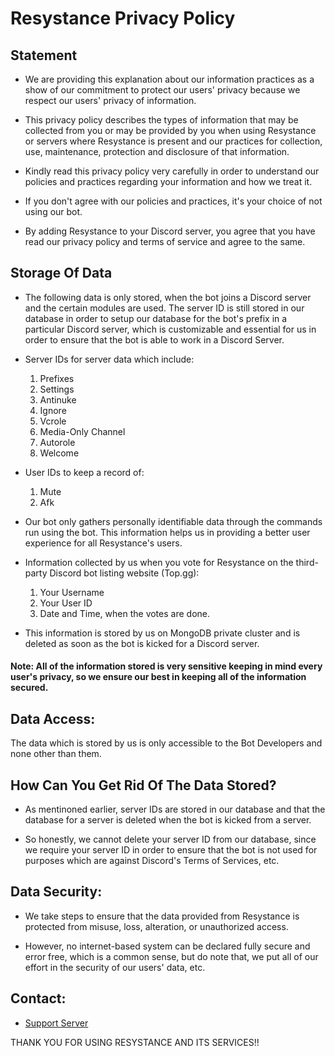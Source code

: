 # Resystance Privacy Policy

## Statement

* We are providing this explanation about our information practices as a show of our commitment to protect our users' privacy because we respect our users' privacy of information.

* This privacy policy describes the types of information that may be collected from you or may be provided by you when using Resystance or servers where Resystance is present and our practices for collection, use, maintenance, protection and disclosure of that information.

* Kindly read this privacy policy very carefully in order to understand our policies and practices regarding your information and how we treat it.

* If you don't agree with our policies and practices, it's your choice of not using our bot.

* By adding Resystance to your Discord server, you agree that you have read our privacy policy and terms of service and agree to the same.

## Storage Of Data

* The following data is only stored, when the bot joins a Discord server and the certain modules are used. The server ID is still stored in our database in order to setup our database for the bot's prefix in a particular Discord server, which is customizable and essential for us in order to ensure that the bot is able to work in a Discord Server.

* Server IDs for server data which include:
  1. Prefixes
  2. Settings
  3. Antinuke
  4. Ignore
  5. Vcrole
  6. Media-Only Channel
  7. Autorole
  8. Welcome

* User IDs to keep a record of:
  1. Mute
  2. Afk

* Our bot only gathers personally identifiable data through the commands run using the bot. This information helps us in providing a better user experience for all Resystance's users.

* Information collected by us when you vote for Resystance on the third-party Discord bot listing website (Top.gg):
  1. Your Username
  2. Your User ID
  3. Date and Time, when the votes are done.

* This information is stored by us on MongoDB private cluster and is deleted as soon as the bot is kicked for a Discord server.

#### Note: All of the information stored is very sensitive keeping in mind every user's privacy, so we ensure our best in keeping all of the information secured.

## Data Access:

The data which is stored by us is only accessible to the Bot Developers and none other than them.

## How Can You Get Rid Of The Data Stored?

* As mentinoned earlier, server IDs are stored in our database and that the database for a server is deleted when the bot is kicked from a server.

* So honestly, we cannot delete your server ID from our database, since we require your server ID in order to ensure that the bot is not used for purposes which are against Discord's Terms of Services, etc.

## Data Security:

* We take steps to ensure that the data provided from Resystance is protected from misuse, loss, alteration, or unauthorized access.

* However, no internet-based system can be declared fully secure and error free, which is a common sense, but do note that, we put all of our effort in the security of our users' data, etc.

## Contact:

* [Support Server](https://discord.gg/qyf4xyxHWv)

THANK YOU FOR USING RESYSTANCE AND ITS SERVICES!!
